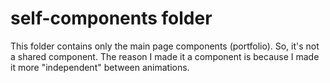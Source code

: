 # self-components folder

This folder contains only the main page components (portfolio). So, it's not a shared component. The reason I made it a component is because I made it more "independent" between animations.